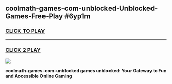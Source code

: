 
## coolmath-games-com-unblocked-Unblocked-Games-Free-Play #6yp1m
<h3>
<a href="https://us.freeplayer.one?title=coolmath-games-com-unblocked&ref=9M">CLICK TO PLAY</a></h3>
<hr>

<h3>
<a href="https://us.freeplayer.one?title=coolmath-games-com-unblocked&ref=9M">CLICK 2 PLAY</a>
  
</h3>

<a href="https://us.freeplayer.one?title=coolmath-games-com-unblocked&ref=9M"><img src="https://clearcache.store/games.png"></a>


**coolmath-games-com-unblocked games unblocked: Your Gateway to Fun and Accessible Online Gaming**
